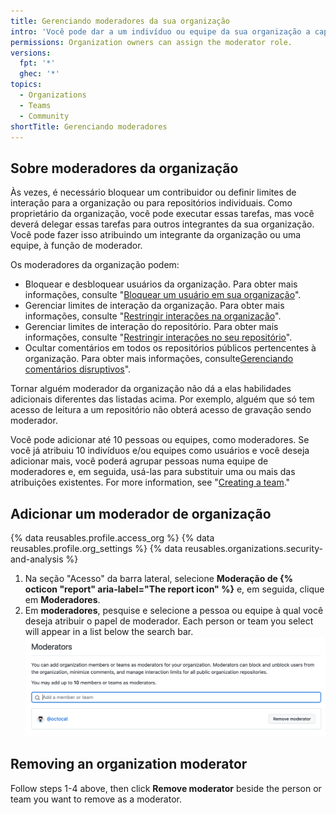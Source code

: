 ```yaml
---
title: Gerenciando moderadores da sua organização
intro: 'Você pode dar a um indivíduo ou equipe da sua organização a capacidade de bloquear e limitar o acesso, atribuindo-lhes a função de moderador.'
permissions: Organization owners can assign the moderator role.
versions:
  fpt: '*'
  ghec: '*'
topics:
  - Organizations
  - Teams
  - Community
shortTitle: Gerenciando moderadores
---
```


## Sobre moderadores da organização

Às vezes, é necessário bloquear um contribuidor ou definir limites de interação para a organização ou para repositórios individuais. Como proprietário da organização, você pode executar essas tarefas, mas você deverá delegar essas tarefas para outros integrantes da sua organização. Você pode fazer isso atribuindo um integrante da organização ou uma equipe, à função de moderador.

Os moderadores da organização podem:
* Bloquear e desbloquear usuários da organização. Para obter mais informações, consulte "[Bloquear um usuário em sua organização](/communities/maintaining-your-safety-on-github/blocking-a-user-from-your-organization)".
* Gerenciar limites de interação da organização. Para obter mais informações, consulte "[Restringir interações na organização](/communities/moderating-comments-and-conversations/limiting-interactions-in-your-organization)".
* Gerenciar limites de interação do repositório. Para obter mais informações, consulte "[Restringir interações no seu repositório](/communities/moderating-comments-and-conversations/limiting-interactions-in-your-repository)".
* Ocultar comentários em todos os repositórios públicos pertencentes à organização. Para obter mais informações, consulte[Gerenciando comentários disruptivos](/communities/moderating-comments-and-conversations/managing-disruptive-comments)".

Tornar alguém moderador da organização não dá a elas habilidades adicionais diferentes das listadas acima. Por exemplo, alguém que só tem acesso de leitura a um repositório não obterá acesso de gravação sendo moderador.

Você pode adicionar até 10 pessoas ou equipes, como moderadores. Se você já atribuiu 10 indivíduos e/ou equipes como usuários e você deseja adicionar mais, você poderá agrupar pessoas numa equipe de moderadores e, em seguida, usá-las para substituir uma ou mais das atribuições existentes. For more information, see "[Creating a team](/organizations/organizing-members-into-teams/creating-a-team)."

## Adicionar um moderador de organização

{% data reusables.profile.access_org %}
{% data reusables.profile.org_settings %}
{% data reusables.organizations.security-and-analysis %}
1. Na seção "Acesso" da barra lateral, selecione **Moderação de {% octicon "report" aria-label="The report icon" %}** e, em seguida, clique em **Moderadores**.
1. Em **moderadores**, pesquise e selecione a pessoa ou equipe à qual você deseja atribuir o papel de moderador. Each person or team you select will appear in a list below the search bar. ![The Moderators search field and list](/assets/images/help/organizations/add-moderators.png)


## Removing an organization moderator

Follow steps 1-4 above, then click **Remove moderator** beside the person or team you want to remove as a moderator.
